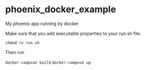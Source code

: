 # phoenix_docker_example
My phoenix app running by docker

Make sure that you add executable properties to your run.sh file.

`chmod +x run.sh`

Then run

`docker-compose build`
`docker-compose up`
